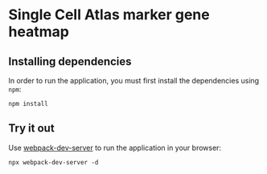 # Single Cell Atlas marker gene heatmap

## Installing dependencies
In order to run the application, you must first install the dependencies using `npm`:
```
npm install
```

## Try it out 
Use [webpack-dev-server](https://github.com/webpack/webpack-dev-server) to run the application in your browser:
```
npx webpack-dev-server -d
```
